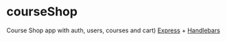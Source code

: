# courseShop
Course Shop app with auth, users, courses and cart)
[Express](https://www.npmjs.com/package/express) + [Handlebars](https://www.npmjs.com/package/handlebars)
